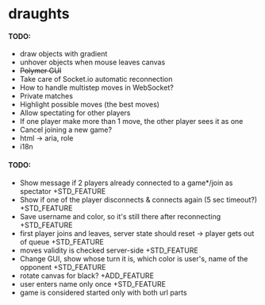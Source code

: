 # draughts

#### TODO:

+ draw objects with gradient
+ unhover objects when mouse leaves canvas
+ ~~Polymer GUI~~
+ Take care of Socket.io automatic reconnection
+ How to handle multistep moves in WebSocket?
+ Private matches
+ Highlight possible moves (the best moves)
+ Allow spectating for other players
+ If one player make more than 1 move, the other player sees it as one
+ Cancel joining a new game?
+ html -> aria, role
+ i18n

#### TODO:
+ Show message if 2 players already connected to a game*/join as spectator +STD_FEATURE
+ Show if one of the player disconnects & connects again (5 sec timeout?) +STD_FEATURE
+ Save username and color, so it's still there after reconnecting +STD_FEATURE
+ first player joins and leaves, server state should reset -> player gets out of queue +STD_FEATURE
+ moves validity is checked server-side +STD_FEATURE
+ Change GUI, show whose turn it is, which color is user's, name of the opponent +STD_FEATURE
+ rotate canvas for black? +ADD_FEATURE
+ user enters name only once +STD_FEATURE
+ game is considered started only with both url parts

